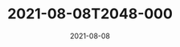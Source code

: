 ---
date: 2021-08-08
title: 2021-08-08T2048-000
hero: 2021/2021-08-08T2048-000.jpeg

# briefly describe the image…
alt: ''

# insert the closed caption text after the three-dash break…
# (include line-breaks, punctuation, and capitalization)
---